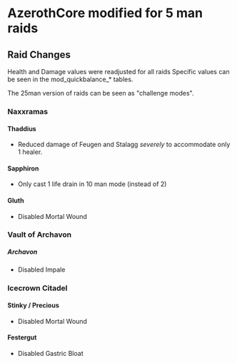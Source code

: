 # AzerothCore modified for 5 man raids

## Raid Changes

Health and Damage values were readjusted for all raids
Specific values can be seen in the mod_quickbalance_* tables.

The 25man version of raids can be seen as "challenge modes".

### Naxxramas

#### Thaddius

* Reduced damage of Feugen and Stalagg _severely_ to accommodate only 1 healer.

#### Sapphiron

* Only cast 1 life drain in 10 man mode (instead of 2)

#### Gluth

* Disabled Mortal Wound

### Vault of Archavon

##### Archavon

* Disabled Impale

### Icecrown Citadel

#### Stinky / Precious

* Disabled Mortal Wound

#### Festergut

*  Disabled Gastric Bloat